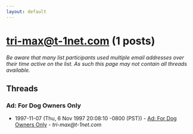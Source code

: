 ```yaml
---
layout: default
---
```


# tri-max@t-1net.com (1 posts)

_Be aware that many list participants used multiple email addresses over their time active on the list. As such this page may not contain all threads available._

## Threads

### Ad: For Dog Owners Only
+ 1997-11-07 (Thu, 6 Nov 1997 20:08:10 -0800 (PST)) - [Ad: For Dog Owners Only](/archive/1997/11/05fd9c3fd5975702ab2b6effa491c4ce547a2be640faf9802bcdc3f8fdbc6a2a) - _tri-max@t-1net.com_

